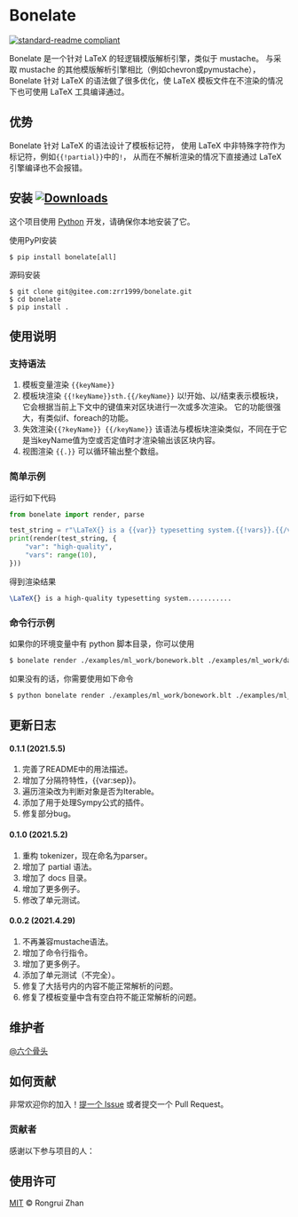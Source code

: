 # Bonelate

[![standard-readme compliant](https://img.shields.io/badge/readme%20style-standard-brightgreen.svg?style=flat-square)](https://github.com/RichardLitt/standard-readme)

Bonelate 是一个针对 LaTeX 的轻逻辑模版解析引擎，类似于 mustache。
与采取 mustache 的其他模版解析引擎相比（例如chevron或pymustache），
Bonelate 针对 LaTeX 的语法做了很多优化，使 LaTeX 模板文件在不渲染的情况下也可使用 LaTeX 工具编译通过。

## 优势

Bonelate 针对 LaTeX 的语法设计了模板标记符，
使用 LaTeX 中非特殊字符作为标记符，例如`{{!partial}}`中的`!`，
从而在不解析渲染的情况下直接通过 LaTeX 引擎编译也不会报错。

## 安装 [![Downloads](https://pepy.tech/badge/bonelate)](https://pepy.tech/project/bonelate)

这个项目使用 [Python](https://www.python.org/downloads/) 开发，请确保你本地安装了它。

使用PyPI安装

```shell
$ pip install bonelate[all]
```

源码安装

```shell
$ git clone git@gitee.com:zrr1999/bonelate.git
$ cd bonelate
$ pip install .
```

## 使用说明
### 支持语法
1. 模板变量渲染 `{{keyName}}`
2. 模板块渲染 `{{!keyName}}sth.{{/keyName}}`
以!开始、以/结束表示模板块，它会根据当前上下文中的键值来对区块进行一次或多次渲染。
它的功能很强大，有类似if、foreach的功能。
3. 失效渲染`{{?keyName}} {{/keyName}}`
该语法与模板块渲染类似，不同在于它是当keyName值为空或否定值时才渲染输出该区块内容。
3. 视图渲染 `{{.}}`
可以循环输出整个数组。

### 简单示例

运行如下代码
```python
from bonelate import render, parse

test_string = r"\LaTeX{} is a {{var}} typesetting system.{{!vars}}.{{/vars}}"
print(render(test_string, {
    "var": "high-quality",
    "vars": range(10),
}))
```

得到渲染结果
```tex
\LaTeX{} is a high-quality typesetting system...........
```


### 命令行示例

如果你的环境变量中有 python 脚本目录，你可以使用

```sh
$ bonelate render ./examples/ml_work/bonework.blt ./examples/ml_work/data.json
```

如果没有的话，你需要使用如下命令

```sh
$ python bonelate render ./examples/ml_work/bonework.blt ./examples/ml_work/data.json
```


## 更新日志
#### 0.1.1 (2021.5.5)
1. 完善了README中的用法描述。
2. 增加了分隔符特性，{{var:sep}}。
3. 遍历渲染改为判断对象是否为Iterable。
4. 添加了用于处理Sympy公式的插件。
5. 修复部分bug。

#### 0.1.0 (2021.5.2)
1. 重构 tokenizer，现在命名为parser。
2. 增加了 partial 语法。
3. 增加了 docs 目录。
4. 增加了更多例子。
5. 修改了单元测试。

#### 0.0.2 (2021.4.29)
1. 不再兼容mustache语法。
2. 增加了命令行指令。
3. 增加了更多例子。
4. 添加了单元测试（不完全）。
5. 修复了大括号内的内容不能正常解析的问题。
6. 修复了模板变量中含有空白符不能正常解析的问题。


## 维护者

[@六个骨头](https://gitee.com/zrr1999)

## 如何贡献

非常欢迎你的加入！[提一个 Issue](https://github.com/zrr1999/bonelate/issues/new) 或者提交一个 Pull Request。

### 贡献者

感谢以下参与项目的人：

## 使用许可
[MIT](LICENSE) © Rongrui Zhan